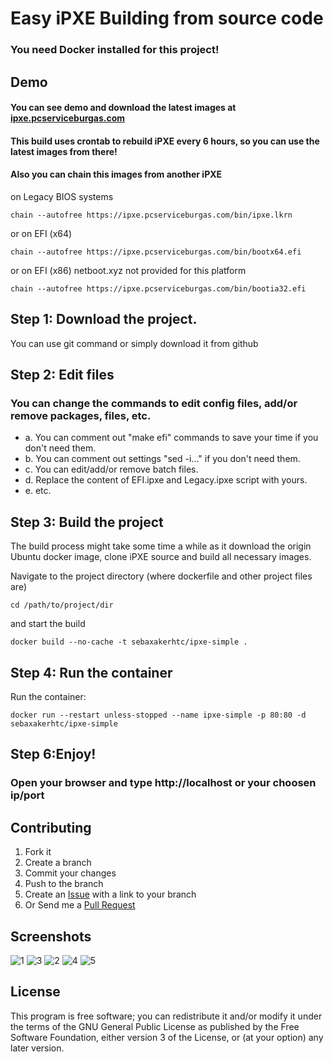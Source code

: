 Easy iPXE Building from source code
===================================
### You need Docker installed for this project!

## Demo
#### You can see demo and download the latest images at [ipxe.pcserviceburgas.com](https://ipxe.pcserviceburgas.com/)
#### This build uses crontab to rebuild iPXE every 6 hours, so you can use the latest images from there!
#### Also you can chain this images from another iPXE 
on Legacy BIOS systems
```
chain --autofree https://ipxe.pcserviceburgas.com/bin/ipxe.lkrn
```
or on EFI (x64)
```
chain --autofree https://ipxe.pcserviceburgas.com/bin/bootx64.efi
```
or on EFI (x86) netboot.xyz not provided for this platform
```
chain --autofree https://ipxe.pcserviceburgas.com/bin/bootia32.efi
```
## Step 1: Download the project.

You can use git command or simply download it from github

## Step 2: Edit files

### You can change the commands to edit config files, add/or remove packages, files, etc.
- a. You can comment out "make efi" commands to save your time if you don't need them.
- b. You can comment out settings "sed -i..." if you don't need them.
- c. You can edit/add/or remove batch files.
- d. Replace the content of EFI.ipxe and Legacy.ipxe script with yours.
- e. etc.

## Step 3: Build the project
The build process might take some time a while as it download the origin Ubuntu docker image,
clone iPXE source and build all necessary images.

Navigate to the project directory (where dockerfile and other project files are)
```
cd /path/to/project/dir
```

and start the build
```
docker build --no-cache -t sebaxakerhtc/ipxe-simple .
```

## Step 4: Run the container
Run the container:
```
docker run --restart unless-stopped --name ipxe-simple -p 80:80 -d sebaxakerhtc/ipxe-simple
```

## Step 6:Enjoy!
### Open your browser and type http://localhost or your choosen ip/port

## Contributing
1. Fork it
2. Create a branch
3. Commit your changes
4. Push to the branch
5. Create an [Issue][1] with a link to your branch
6. Or Send me a [Pull Request][2]

[1]: https://github.com/sebaxakerhtc/ipxe-simple/issues
[2]: https://github.com/sebaxakerhtc/ipxe-simple/pull/new/master

## Screenshots
![1](https://user-images.githubusercontent.com/32651506/115465918-fa3af180-a237-11eb-9c42-37836427de60.jpg)
![3](https://user-images.githubusercontent.com/32651506/115466141-53a32080-a238-11eb-9e6f-9650f6ace9fe.jpg)
![2](https://user-images.githubusercontent.com/32651506/115465033-a4197e80-a236-11eb-9ad3-ba6e45c2ea24.png)
![4](https://user-images.githubusercontent.com/32651506/115465170-d75c0d80-a236-11eb-81b4-233386f17305.png)
![5](https://user-images.githubusercontent.com/32651506/115465172-d925d100-a236-11eb-8269-a1c582a4dae4.png)

## License
This program is free software; you can redistribute it and/or modify it under the terms of the GNU General Public License as published by the Free Software Foundation, either version 3 of the License, or (at your option) any later version.
